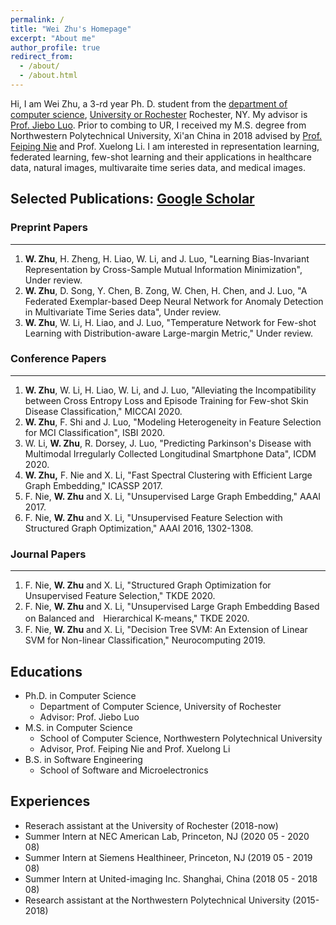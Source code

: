 ```yaml
---
permalink: /
title: "Wei Zhu's Homepage"
excerpt: "About me"
author_profile: true
redirect_from: 
  - /about/
  - /about.html
---
```


Hi, I am Wei Zhu, a 3-rd year Ph. D. student from the [department of computer science](https://www.cs.rochester.edu/), [University or Rochester](https://rochester.edu/) Rochester, NY. My advisor is [Prof. Jiebo Luo](https://www.cs.rochester.edu/u/jluo/). Prior to combing to UR, I received my M.S. degree from Northwestern Polytechnical University, Xi'an China in 2018 advised by [Prof. Feiping Nie](https://scholar.google.com/citations?user=2oB4nAIAAAAJ&hl=en) and Prof. Xuelong Li. I am interested in representation learning, federated learning, few-shot learning and their applications in healthcare data, natural images, multivaraite time series data, and medical images. 


## Selected Publications: [Google Scholar](https://scholar.google.com/citations?user=pCIsMQIAAAAJ&hl=en)

### Preprint Papers
------
  1. **W. Zhu**, H. Zheng, H. Liao, W. Li, and J. Luo, "Learning Bias-Invariant Representation by Cross-Sample Mutual Information Minimization", Under review.  
  2. **W. Zhu**, D. Song, Y. Chen, B. Zong, W. Chen, H. Chen, and J. Luo, "A Federated Exemplar-based Deep Neural Network for Anomaly Detection in Multivariate Time Series data", Under review. 
  3. **W. Zhu**, W. Li, H. Liao, and J. Luo, "Temperature Network for Few-shot Learning with Distribution-aware Large-margin Metric," Under review.

### Conference Papers
------
  1. **W. Zhu**, W. Li, H. Liao, W. Li, and J. Luo, "Alleviating the Incompatibility between Cross Entropy Loss and Episode Training for Few-shot Skin Disease Classification," MICCAI 2020.  
  2. **W. Zhu**, F. Shi and J. Luo, "Modeling Heterogeneity in Feature Selection for MCI Classification", ISBI 2020.
  3. W. Li, **W. Zhu**, R. Dorsey, J. Luo, "Predicting Parkinson's Disease with Multimodal Irregularly Collected Longitudinal Smartphone Data", ICDM 2020.
  4. **W. Zhu,** F. Nie and X. Li, "Fast Spectral Clustering with Efficient Large Graph Embedding," ICASSP 2017. 
  5. F. Nie, **W. Zhu** and X. Li, "Unsupervised Large Graph Embedding," AAAI 2017.
  6. F. Nie, **W. Zhu** and X. Li, "Unsupervised Feature Selection with Structured Graph Optimization," AAAI 2016, 1302-1308.


### Journal Papers
------
  1. F. Nie, **W. Zhu** and X. Li, "Structured Graph Optimization for Unsupervised Feature Selection," TKDE 2020.
  2. F. Nie, **W. Zhu** and X. Li, "Unsupervised Large Graph Embedding Based on Balanced and　Hierarchical K-means," TKDE 2020.
  3. F. Nie, **W. Zhu** and X. Li, "Decision Tree SVM: An Extension of Linear SVM for Non-linear Classification," Neurocomputing 2019.



## Educations
  * Ph.D. in Computer Science 
    * Department of Computer Science, University of Rochester
    * Advisor: Prof. Jiebo Luo
  * M.S. in Computer Science
    * School of Computer Science, Northwestern Polytechnical University
    * Advisor, Prof. Feiping Nie and Prof. Xuelong Li
  * B.S. in Software Engineering
    * School of Software and Microelectronics
  
## Experiences
  * Reserach assistant at the University of Rochester (2018-now)
  * Summer Intern at NEC American Lab, Princeton, NJ (2020 05 - 2020 08)
  * Summer Intern at Siemens Healthineer, Princeton, NJ (2019 05 - 2019 08)
  * Summer Intern at United-imaging Inc. Shanghai, China (2018 05 - 2018 08)
  * Research assistant at the Northwestern Polytechnical University (2015-2018)